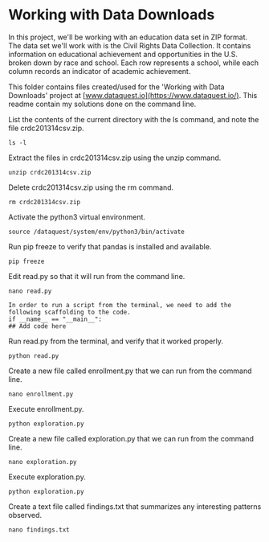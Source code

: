 # Working with Data Downloads

In this project, we'll be working with an education data set in ZIP format. The data set we'll work with is the Civil Rights Data Collection. It contains information on educational achievement and opportunities in the U.S. broken down by race and school. Each row represents a school, while each column records an indicator of academic achievement.

This folder contains files created/used for the 'Working with Data Downloads' project at [www.dataquest.io](https://www.dataquest.io/). This readme contain my solutions done on the command line.


List the contents of the current directory with the ls command, and note the file crdc201314csv.zip.

    ls -l

Extract the files in crdc201314csv.zip using the unzip command.

    unzip crdc201314csv.zip
    
Delete crdc201314csv.zip using the rm command.

    rm crdc201314csv.zip
    
Activate the python3 virtual environment.

    source /dataquest/system/env/python3/bin/activate
    
Run pip freeze to verify that pandas is installed and available.

    pip freeze
    
Edit read.py so that it will run from the command line.

    nano read.py
    
    In order to run a script from the terminal, we need to add the following scaffolding to the code.
    if __name__ == "__main__":
    ## Add code here
    
Run read.py from the terminal, and verify that it worked properly.

    python read.py
    
Create a new file called enrollment.py that we can run from the command line.

    nano enrollment.py

Execute enrollment.py.

    python exploration.py

Create a new file called exploration.py that we can run from the command line.

    nano exploration.py

Execute exploration.py.

    python exploration.py

Create a text file called findings.txt that summarizes any interesting patterns observed.

    nano findings.txt

